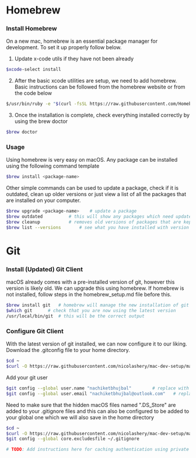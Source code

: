 # Homebrew

### Install Homebrew

On a new mac, homebrew is an essential package manager for development. To set it up properly follow below.

1. Update x-code utils if they have not been already

```bash
$xcode-select install
```

2. After the basic xcode utilities are setup, we need to add homebrew. Basic instructions can be followed from the homebrew website or from the code below

```bash
$/usr/bin/ruby -e "$(curl -fsSL https://raw.githubusercontent.com/Homebrew/install/master/install)"
```

3. Once the installation is complete, check everything installed correctly by using the brew doctor

```bash
$brew doctor
```

### Usage

Using homebrew is very easy on macOS. Any package can be installed using the following command template

```bash
$brew install <package-name>
```

Other simple commands can be used to update a package, check if it is outdated, clean up older versions or just view a list of all the packages that are installed on your computer.

```bash
$brew upgrade <package-name>	# update a package
$brew outdated			# this will show any packages which need updates
$brew cleanup			# removes old versions of packages that are kept to rollback
$brew list --versions		# see what you have installed with version numbers
```

# Git

### Install (Updated) Git Client

macOS already comes with a pre-installed version of git, however this version is likely old. We can upgrade this using homebrew. If homebrew is not installed, follow steps in the homebrew_setup.md file before this.

```bash
$brew install git	# homebrew will manage the new installation of git
$which git 		# check that you are now using the latest version
/usr/local/bin/git	# this will be the correct output
```

### Configure Git Client

With the latest version of git installed, we can now configure it to our liking. Download the .gitconfig file to your home directory.

```bash
$cd ~
$curl -O https://raw.githubusercontent.com/nicolashery/mac-dev-setup/master/.gitconfig
```

Add your git user

```bash
$git config --global user.name "nachiketbhujbal" 		# replace with your name (same as from github)
$git config --global user.email "nachiketbhujbal@outlook.com"	# replace with your primary email (from github)
```

Need to make sure that the hidden macOS files named ".DS_Store" are added to your .gitignore files and this can also be configured to be added to your global one which we will also save in the home directory

```bash
$cd ~
$curl -O https://raw.githubusercontent.com/nicolashery/mac-dev-setup/master/.gitignore
$git config --global core.excludesfile ~/.gitignore
```

```bash
# TODO: Add instructions here for caching authentication using private auth key
```
